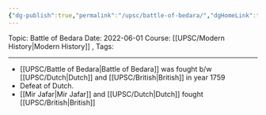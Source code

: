```yaml
---
{"dg-publish":true,"permalink":"/upsc/battle-of-bedara/","dgHomeLink":true,"dgPassFrontmatter":false}
---
```


Topic: Battle of Bedara
Date: 2022-06-01
Course: [[UPSC/Modern History|Modern History]] , 
Tags: 

---

- [[UPSC/Battle of Bedara|Battle of Bedara]] was fought b/w [[UPSC/Dutch|Dutch]] and [[UPSC/British|British]] in year 1759
- Defeat of Dutch. 
- [[Mir Jafar|Mir Jafar]] and [[UPSC/Dutch|Dutch]] fought [[UPSC/British|British]]


